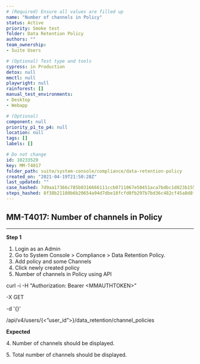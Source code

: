 ```yaml
---
# (Required) Ensure all values are filled up
name: "Number of channels in Policy"
status: Active
priority: Smoke test
folder: Data Retention Policy
authors: ""
team_ownership: 
- Suite Users

# (Optional) Test type and tools
cypress: in Production
detox: null
mmctl: null
playwright: null
rainforest: []
manual_test_environments: 
- Desktop
- Webapp

# (Optional)
component: null
priority_p1_to_p4: null
location: null
tags: []
labels: []

# Do not change
id: 10233520
key: MM-T4017
folder_path: suite/system-console/compliance/data-retention-policy
created_on: "2021-04-19T21:50:28Z"
last_updated: ""
case_hashed: 7d9aa17366c785b0316666111ccb0711067e50451aca7bdbc1d823b155c108a5f621c8dde50c917e57cfd9185c1697fc
steps_hashed: 8f38b21180b6b20654a94d7dbe18fcfd0fb297b7bd36c482cf45a8d8f56403aae852425bb46df33b4c64800f86e40451
---
```


## MM-T4017: Number of channels in Policy

---

**Step 1**

1. Login as an Admin
2. Go to System Console > Compliance > Data Retention Policy.
3. Add policy and some Channels
4. Click newly created policy
5. Number of channels in Policy using API

curl -i -H "Authorization: Bearer \<MMAUTHTOKEN>"

\-X GET

\-d '{}’

/api/v4/users/{<”user\_id”>}/data\_retention/channel\_policies

**Expected**

4\. Number of channels should be displayed.

5\. Total number of channels should be displayed.
